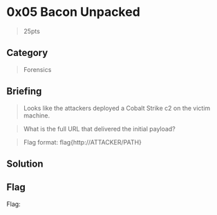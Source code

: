 # 0x05 Bacon Unpacked
> 25pts

## Category
> Forensics

## Briefing
> Looks like the attackers deployed a Cobalt Strike c2 on the victim machine.

> What is the full URL that delivered the initial payload?

> Flag format: flag{http://ATTACKER/PATH}

## Solution


## Flag
Flag: ` `